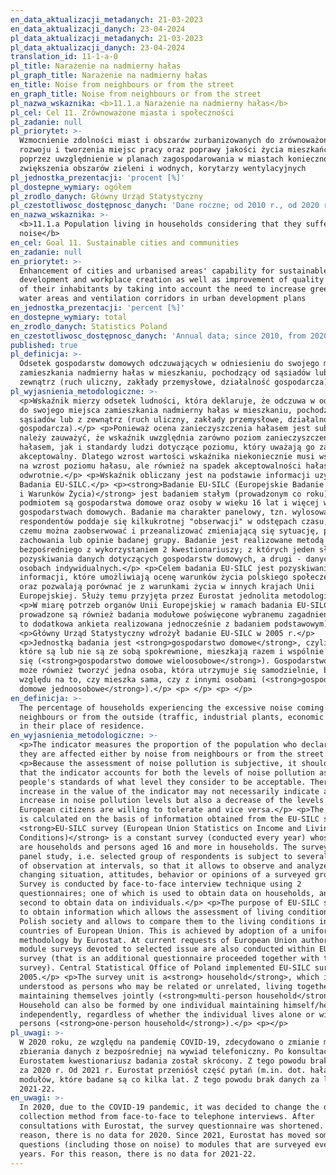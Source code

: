 ```yaml
---
en_data_aktualizacji_metadanych: 21-03-2023
en_data_aktualizacji_danych: 23-04-2024
pl_data_aktualizacji_metadanych: 21-03-2023
pl_data_aktualizacji_danych: 23-04-2024
translation_id: 11-1-a-0
pl_title: Narażenie na nadmierny hałas
pl_graph_title: Narażenie na nadmierny hałas
en_title: Noise from neighbours or from the street
en_graph_title: Noise from neighbours or from the street
pl_nazwa_wskaznika: <b>11.1.a Narażenie na nadmierny hałas</b>
pl_cel: Cel 11. Zrównoważone miasta i społeczności
pl_zadanie: null
pl_priorytet: >-
  Wzmocnienie zdolności miast i obszarów zurbanizowanych do zrównoważonego
  rozwoju i tworzenia miejsc pracy oraz poprawy jakości życia mieszkańców
  poprzez uwzględnienie w planach zagospodarowania w miastach konieczności
  zwiększenia obszarów zieleni i wodnych, korytarzy wentylacyjnych
pl_jednostka_prezentacji: 'procent [%]'
pl_dostepne_wymiary: ogółem
pl_zrodlo_danych: Główny Urząd Statystyczny
pl_czestotliwosc_dostępnosc_danych: 'Dane roczne; od 2010 r., od 2020 r. co 3 lata.'
en_nazwa_wskaznika: >-
  <b>11.1.a Population living in households considering that they suffer from
  noise</b>
en_cel: Goal 11. Sustainable cities and communities
en_zadanie: null
en_priorytet: >-
  Enhancement of cities and urbanised areas' capability for sustainable
  development and workplace creation as well as improvement of quality of life
  of their inhabitants by taking into account the need to increase green areas,
  water areas and ventilation corridors in urban development plans
en_jednostka_prezentacji: 'percent [%]'
en_dostepne_wymiary: total
en_zrodlo_danych: Statistics Poland
en_czestotliwosc_dostępnosc_danych: 'Annual data; since 2010, from 2020 every 3 years.'
published: true
pl_definicja: >-
  Odsetek gospodarstw domowych odczuwających w odniesieniu do swojego miejsca
  zamieszkania nadmierny hałas w mieszkaniu, pochodzący od sąsiadów lub z
  zewnątrz (ruch uliczny, zakłady przemysłowe, działalność gospodarcza).
pl_wyjasnienia_metodologiczne: >-
  <p>Wskaźnik mierzy odsetek ludności, która deklaruje, że odczuwa w odniesieniu
  do swojego miejsca zamieszkania nadmierny hałas w mieszkaniu, pochodzący od
  sąsiadów lub z zewnątrz (ruch uliczny, zakłady przemysłowe, działalność
  gospodarcza).</p> <p>Ponieważ ocena zanieczyszczenia hałasem jest subiektywna,
  należy zauważyć, że wskaźnik uwzględnia zarówno poziom zanieczyszczenia
  hałasem, jak i standardy ludzi dotyczące poziomu, który uważają go za
  akceptowalny. Dlatego wzrost wartości wskaźnika niekoniecznie musi wskazywać
  na wzrost poziomu hałasu, ale również na spadek akceptowalności hałasu i
  odwrotnie.</p> <p>Wskaźnik obliczany jest na podstawie informacji uzyskanych z
  Badania EU-SILC.</p> <p><strong>Badanie EU-SILC (Europejskie Badanie Dochodów
  i Warunków Życia)</strong> jest badaniem stałym (prowadzonym co roku), którego
  podmiotem są gospodarstwa domowe oraz osoby w wieku 16 lat i więcej w
  gospodarstwach domowych. Badanie ma charakter panelowy, tzn. wylosowaną grupę
  respondentów poddaje się kilkukrotnej "obserwacji" w odstępach czasu, dzięki
  czemu można zaobserwować i przeanalizować zmieniającą się sytuację, postawy,
  zachowania lub opinie badanej grupy. Badanie jest realizowane metodą wywiadu
  bezpośredniego z wykorzystaniem 2 kwestionariuszy; z których jeden służy do
  pozyskiwania danych dotyczących gospodarstw domowych, a drugi - danych o
  osobach indywidualnych.</p> <p>Celem badania EU-SILC jest pozyskiwanie
  informacji, które umożliwiają ocenę warunków życia polskiego społeczeństwa
  oraz pozwalają porównać je z warunkami życia w innych krajach Unii
  Europejskiej. Służy temu przyjęta przez Eurostat jednolita metodologia.</p>
  <p>W miarę potrzeb organów Unii Europejskiej w ramach badania EU-SILC
  prowadzone są również badania modułowe poświęcone wybranemu zagadnieniu (jest
  to dodatkowa ankieta realizowana jednocześnie z badaniem podstawowym).</p>
  <p>Główny Urząd Statystyczny wdrożył badanie EU-SILC w 2005 r.</p>
  <p>Jednostką badania jest <strong>gospodarstwo domowe</strong>, czyli osoby,
  które są lub nie są ze sobą spokrewnione, mieszkają razem i wspólnie utrzymują
  się (<strong>gospodarstwo domowe wieloosobowe</strong>). Gospodarstwo domowe
  może również tworzyć jedna osoba, która utrzymuje się samodzielnie, bez
  względu na to, czy mieszka sama, czy z innymi osobami (<strong>gospodarstwo
  domowe jednoosobowe</strong>).</p> <p> </p> <p> </p>
en_definicja: >-
  The percentage of households experiencing the excessive noise coming from
  neighbours or from the outside (traffic, industrial plants, economic activity)
  in their place of residence.
en_wyjasnienia_metodologiczne: >-
  <p>The indicator measures the proportion of the population who declare that
  they are affected either by noise from neighbours or from the street.</p>
  <p>Because the assessment of noise pollution is subjective, it should be noted
  that the indicator accounts for both the levels of noise pollution as well as
  people's standards of what level they consider to be acceptable. Therefore, an
  increase in the value of the indicator may not necessarily indicate a similar
  increase in noise pollution levels but also a decrease of the levels that
  European citizens are willing to tolerate and vice versa.</p> <p>The indicator
  is calculated on the basis of information obtained from the EU-SILC survey.
  <strong>EU-SILC survey (European Union Statistics on Income and Living
  Conditions)</strong> is a constant survey (conducted every year) whose subject
  are households and persons aged 16 and more in households. The survey is a
  panel study, i.e. selected group of respondents is subject to several rounds
  of observation at intervals, so that it allows to observe and analyze the
  changing situation, attitudes, behavior or opinions of a surveyed group.
  Survey is conducted by face-to-face interview technique using 2
  questionnaires; one of which is used to obtain data on households, and the
  second to obtain data on individuals.</p> <p>The purpose of EU-SILC survey is
  to obtain information which allows the assessment of living conditions of
  Polish society and allows to compare them to the living conditions in other
  countries of European Union. This is achieved by adoption of a uniform
  methodology by Eurostat. At current requests of European Union authorities,
  module surveys devoted to selected issue are also conducted within EU-SILC
  survey (that is an additional questionnaire proceeded together with the basic
  survey). Central Statistical Office of Poland implemented EU-SILC survey in
  2005.</p> <p>The survey unit is a<strong> household</strong>, which is
  understood as persons who may be related or unrelated, living together and
  maintaining themselves jointly (<strong>multi-person household</strong>).
  Household can also be formed by one individual maintaining himself/herself
  independently, regardless of whether the individual lives alone or with other
  persons (<strong>one-person household</strong>).</p> <p></p>
pl_uwagi: >-
  W 2020 roku, ze względu na pandemię COVID-19, zdecydowano o zmianie metody
  zbierania danych z bezpośredniej na wywiad telefoniczny. Po konsultacjach z
  Eurostatem kwestionariusz badania został skrócony. Z tego powodu brak danych
  za 2020 r. Od 2021 r. Eurostat przeniósł część pytań (m.in. dot. hałasu) do
  modułów, które badane są co kilka lat. Z tego powodu brak danych za lata
  2021-22.
en_uwagi: >-
  In 2020, due to the COVID-19 pandemic, it was decided to change the data
  collection method from face-to-face to telephone interviews. After
  consultations with Eurostat, the survey questionnaire was shortened. For this
  reason, there is no data for 2020. Since 2021, Eurostat has moved some
  questions (including those on noise) to modules that are surveyed every few
  years. For this reason, there is no data for 2021-22.
---
```

